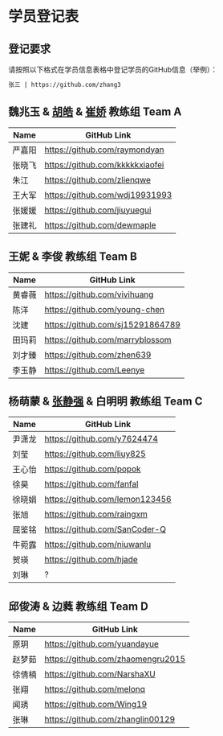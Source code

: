 # 学员登记表

## 登记要求

请按照以下格式在学员信息表格中登记学员的GitHub信息（举例）：

```markdown
张三 | https://github.com/zhang3
```

## 魏兆玉 & [胡皓](https://github.com/howiehu) & [崔娇](https://github.com/cuijiao) 教练组 Team A

Name | GitHub Link
--------- | -----------
严嘉阳 | https://github.com/raymondyan
张晓飞 | https://github.com/kkkkkxiaofei
朱江 | https://github.com/zlienqwe
王大军 | https://github.com/wdj19931993
张媛媛 | https://github.com/jiuyuegui
张建礼 | https://github.com/dewmaple

## 王妮 & 李俊 教练组 Team B

Name | GitHub Link
--------- | -----------
黄睿薇 | https://github.com/vivihuang
陈洋 | https://github.com/young-chen
沈建 | https://github.com/sj15291864789
田玛莉 | https://github.com/marryblossom
刘才臻 | https://github.com/zhen639
李玉静 | https://github.com/Leenye

## 杨萌蒙 & [张静强](https://github.com/micusic) & 白明明 教练组 Team C

Name | GitHub Link
--------- | -----------
尹潇龙 | https://github.com/y7624474
刘莹 | https://github.com/liuy825
王心怡 | https://github.com/popok
徐昊 | https://github.com/fanfal
徐晓娟 | https://github.com/lemon123456
张旭 | https://github.com/raingxm
屈鉴铭 | https://github.com/SanCoder-Q
牛菀露 | https://github.com/niuwanlu
贺瑛 | https://github.com/hjade
刘琳 | ?

## 邱俊涛 & 边蕤 教练组 Team D

Name | GitHub Link
--------- | -----------
原玥 | https://github.com/yuandayue
赵梦茹 | https://github.com/zhaomengru2015
徐倩楠 | https://github.com/NarshaXU
张翔 | https://github.com/melonq
闻琇 | https://github.com/Wing19
张琳 | https://github.com/zhanglin00129


